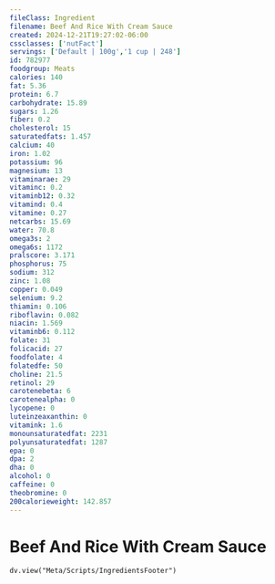 ```yaml
---
fileClass: Ingredient
filename: Beef And Rice With Cream Sauce
created: 2024-12-21T19:27:02-06:00
cssclasses: ['nutFact']
servings: ['Default | 100g','1 cup | 248']
id: 782977
foodgroup: Meats
calories: 140
fat: 5.36
protein: 6.7
carbohydrate: 15.89
sugars: 1.26
fiber: 0.2
cholesterol: 15
saturatedfats: 1.457
calcium: 40
iron: 1.02
potassium: 96
magnesium: 13
vitaminarae: 29
vitaminc: 0.2
vitaminb12: 0.32
vitamind: 0.4
vitamine: 0.27
netcarbs: 15.69
water: 70.8
omega3s: 2
omega6s: 1172
pralscore: 3.171
phosphorus: 75
sodium: 312
zinc: 1.08
copper: 0.049
selenium: 9.2
thiamin: 0.106
riboflavin: 0.082
niacin: 1.569
vitaminb6: 0.112
folate: 31
folicacid: 27
foodfolate: 4
folatedfe: 50
choline: 21.5
retinol: 29
carotenebeta: 6
carotenealpha: 0
lycopene: 0
luteinzeaxanthin: 0
vitamink: 1.6
monounsaturatedfat: 2231
polyunsaturatedfat: 1287
epa: 0
dpa: 2
dha: 0
alcohol: 0
caffeine: 0
theobromine: 0
200calorieweight: 142.857
---
```


# Beef And Rice With Cream Sauce

```dataviewjs
dv.view("Meta/Scripts/IngredientsFooter")
```